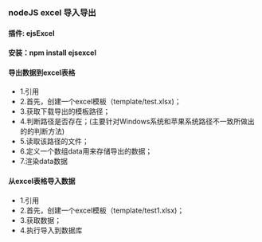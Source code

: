 ### nodeJS excel 导入导出 
#### 插件: ejsExcel
#### 安装：npm install ejsexcel

#### 导出数据到excel表格
* 1.引用
* 2.首先，创建一个excel模板（template/test.xlsx)；
* 3.获取下载导出的模板路径；
* 4.判断路径是否存在；(主要针对Windows系统和苹果系统路径不一致所做出的的判断方法)
* 5.读取该路径的文件；
* 6.定义一个数组data用来存储导出的数据；
* 7.渲染data数据

#### 从excel表格导入数据
* 1.引用
* 2.首先，创建一个excel模板（template/test1.xlsx)；
* 3.获取数据；
* 4.执行导入到数据库
